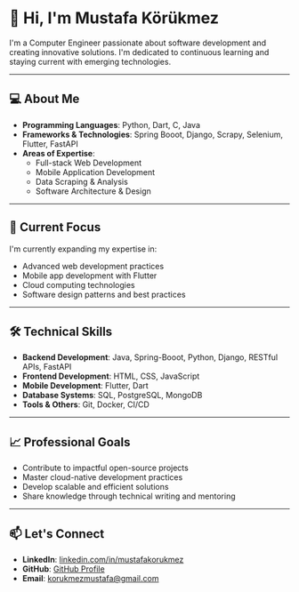 # 👋 Hi, I'm Mustafa Körükmez

I'm a Computer Engineer passionate about software development and creating innovative solutions. 
I'm dedicated to continuous learning and staying current with emerging technologies.

---

## 💻 About Me

- **Programming Languages**: Python, Dart, C, Java
- **Frameworks & Technologies**: Spring Booot, Django, Scrapy, Selenium, Flutter, FastAPI
- **Areas of Expertise**:
  - Full-stack Web Development
  - Mobile Application Development
  - Data Scraping & Analysis
  - Software Architecture & Design

---

## 🚀 Current Focus

I'm currently expanding my expertise in:
- Advanced web development practices
- Mobile app development with Flutter
- Cloud computing technologies
- Software design patterns and best practices

---

## 🛠️ Technical Skills

- **Backend Development**: Java, Spring-Booot, Python, Django, RESTful APIs, FastAPI
- **Frontend Development**: HTML, CSS, JavaScript
- **Mobile Development**: Flutter, Dart
- **Database Systems**: SQL, PostgreSQL, MongoDB
- **Tools & Others**: Git, Docker, CI/CD

---

## 📈 Professional Goals

- Contribute to impactful open-source projects
- Master cloud-native development practices
- Develop scalable and efficient solutions
- Share knowledge through technical writing and mentoring

---

## 📫 Let's Connect

- **LinkedIn**: [linkedin.com/in/mustafakorukmez](https://www.linkedin.com/in/mustafakorukmez/)
- **GitHub**: [GitHub Profile](https://github.com/MustafaKorukmez)
- **Email**: korukmezmustafa@gmail.com

